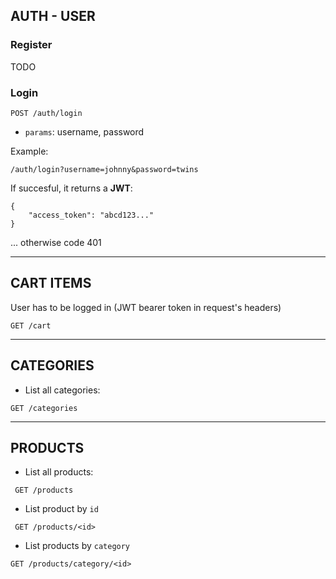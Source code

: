 ## AUTH - USER

### **Register**

TODO

### **Login**

```
POST /auth/login
```

+ `params`: username, password

Example:

`/auth/login?username=johnny&password=twins`

If succesful, it returns a **JWT**:

```
{
    "access_token": "abcd123..."
}
```

... otherwise code 401

---
## CART ITEMS

User has to be logged in (JWT bearer token in request's headers)
```
GET /cart
```

---

## CATEGORIES

- List all categories:

```
GET /categories
```

---

## PRODUCTS

- List all products:

```
 GET /products
```

- List product by `id`

```
 GET /products/<id>
```

- List products by `category`

```
GET /products/category/<id>
```
